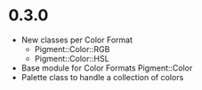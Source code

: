 # 0.3.0
- New classes per Color Format
    - Pigment::Color::RGB
    - Pigment::Color::HSL
- Base module for Color Formats Pigment::Color
- Palette class to handle a collection of colors